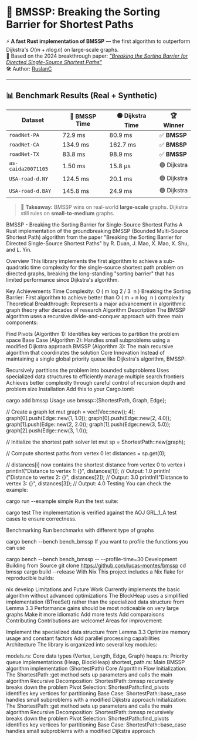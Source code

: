 # 🚀 BMSSP: Breaking the Sorting Barrier for Shortest Paths

⚡ **A fast Rust implementation of BMSSP** — the first algorithm to outperform Dijkstra's $O(m + n \log n)$ on large-scale graphs.  
📜 Based on the 2024 breakthrough paper: [_"Breaking the Sorting Barrier for Directed Single-Source Shortest Paths"_](https://arxiv.org/pdf/2504.17033)  
🛠️ Author: [RuslanC](https://github.com/rus024)

---

## 📊 Benchmark Results (Real + Synthetic)

| Dataset                 | 🔵 BMSSP Time | 🟢 Dijkstra Time | 🏆 Winner    |
|--------------------------|---------------|------------------|--------------|
| `roadNet-PA`            | 72.9 ms       | 80.9 ms          | ✅ **BMSSP** |
| `roadNet-CA`            | 134.9 ms      | 162.7 ms         | ✅ **BMSSP** |
| `roadNet-TX`            | 83.8 ms       | 98.9 ms          | ✅ **BMSSP** |
| `as-caida20071105`      | 1.50 ms       | 15.8 µs          | 🟢 Dijkstra  |
| `USA-road-d.NY`         | 124.5 ms      | 20.1 ms          | 🟢 Dijkstra  |
| `USA-road-d.BAY`        | 145.8 ms      | 24.9 ms          | 🟢 Dijkstra  |

> 🧠 **Takeaway:** BMSSP wins on real-world **large-scale** graphs. Dijkstra still rules on **small-to-medium** graphs.

BMSSP - Breaking the Sorting Barrier for Single-Source Shortest Paths
A Rust implementation of the groundbreaking BMSSP (Bounded Multi-Source Shortest Path) algorithm from the paper "Breaking the Sorting Barrier for Directed Single-Source Shortest Paths" by R. Duan, J. Mao, X. Mao, X. Shu, and L. Yin.

Overview
This library implements the first algorithm to achieve a sub-quadratic time complexity for the single-source shortest path problem on directed graphs, breaking the long-standing "sorting barrier" that has limited performance since Dijkstra's algorithm.

Key Achievements
Time Complexity: 
O
(
m
log
2
/
3
⁡
n
)
Breaking the Sorting Barrier: First algorithm to achieve better than 
O
(
m
+
n
log
⁡
n
)
 complexity
Theoretical Breakthrough: Represents a major advancement in algorithmic graph theory after decades of research
Algorithm Description
The BMSSP algorithm uses a recursive divide-and-conquer approach with three main components:

Find Pivots (Algorithm 1): Identifies key vertices to partition the problem space
Base Case (Algorithm 2): Handles small subproblems using a modified Dijkstra approach
BMSSP (Algorithm 3): The main recursive algorithm that coordinates the solution
Core Innovation
Instead of maintaining a single global priority queue like Dijkstra's algorithm, BMSSP:

Recursively partitions the problem into bounded subproblems
Uses specialized data structures to efficiently manage multiple search frontiers
Achieves better complexity through careful control of recursion depth and problem size
Installation
Add this to your Cargo.toml:

cargo add bmssp
Usage
use bmssp::{ShortestPath, Graph, Edge};

// Create a graph
let mut graph = vec![Vec::new(); 4];
graph[0].push(Edge::new(1, 1.0));
graph[0].push(Edge::new(2, 4.0));
graph[1].push(Edge::new(2, 2.0));
graph[1].push(Edge::new(3, 5.0));
graph[2].push(Edge::new(3, 1.0));

// Initialize the shortest path solver
let mut sp = ShortestPath::new(graph);

// Compute shortest paths from vertex 0
let distances = sp.get(0);

// distances[i] now contains the shortest distance from vertex 0 to vertex i
println!("Distance to vertex 1: {}", distances[1]); // Output: 1.0
println!("Distance to vertex 2: {}", distances[2]); // Output: 3.0
println!("Distance to vertex 3: {}", distances[3]); // Output: 4.0
Testing
You can check the example:

cargo run --example simple
Run the test suite:

cargo test
The implementation is verified against the AOJ GRL_1_A test cases to ensure correctness.

Benchmarking
Run benchmarks with different type of graphs

cargo bench --bench bench_bmssp
If you want to profile the functions you can use

cargo bench --bench bench_bmssp -- --profile-time=30
Development
Building from Source
git clone https://github.com/lucas-montes/bmssp
cd bmssp
cargo build --release
With Nix
This project includes a Nix flake for reproducible builds:

nix develop
Limitations and Future Work
Currently implements the basic algorithm without advanced optimizations
The BlockHeap uses a simplified implementation (BTreeSet) rather than the specialized data structure from Lemma 3.3
Performance gains should be most noticeable on very large graphs
Make it more idiomatic
Add more tests
Add comparaisons
Contributing
Contributions are welcome! Areas for improvement:

Implement the specialized data structure from Lemma 3.3
Optimize memory usage and constant factors
Add parallel processing capabilities
Architecture
The library is organized into several key modules:

models.rs: Core data types (Vertex, Length, Edge, Graph)
heaps.rs: Priority queue implementations (Heap, BlockHeap)
shortest_path.rs: Main BMSSP algorithm implementation (ShortestPath)
Core Algorithm Flow
Initialization: The ShortestPath::get method sets up parameters and calls the main algorithm
Recursive Decomposition: ShortestPath::bmssp recursively breaks down the problem
Pivot Selection: ShortestPath::find_pivots identifies key vertices for partitioning
Base Case: ShortestPath::base_case handles small subproblems with a modified Dijkstra approach
Initialization: The ShortestPath::get method sets up parameters and calls the main algorithm
Recursive Decomposition: ShortestPath::bmssp recursively breaks down the problem
Pivot Selection: ShortestPath::find_pivots identifies key vertices for partitioning
Base Case: ShortestPath::base_case handles small subproblems with a modified Dijkstra approach
